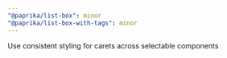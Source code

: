 ```yaml
---
"@paprika/list-box": minor
"@paprika/list-box-with-tags": minor
---
```


Use consistent styling for carets across selectable components
